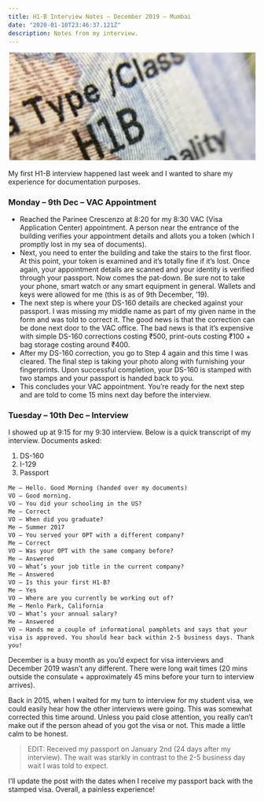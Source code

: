 ```yaml
---
title: H1-B Interview Notes – December 2019 – Mumbai
date: "2020-01-10T23:46:37.121Z"
description: Notes from my interview.
---
```


![Image1](./h1b1.png)

My first H1-B interview happened last week and I wanted to share my experience for documentation purposes.

### Monday – 9th Dec – VAC Appointment

- Reached the Parinee Crescenzo at 8:20 for my 8:30 VAC (Visa Application Center) appointment. A person near the entrance of the building verifies your appointment details and allots you a token (which I promptly lost in my sea of documents).
- Next, you need to enter the building and take the stairs to the first floor. At this point, your token is examined and it’s totally fine if it’s lost. Once again, your appointment details are scanned and your identity is verified through your passport.
Now comes the pat-down. Be sure not to take your phone, smart watch or any smart equipment in general. Wallets and keys were allowed for me (this is as of 9th December, ’19).
- The next step is where your DS-160 details are checked against your passport. I was missing my middle name as part of my given name in the form and was told to correct it. The good news is that the correction can be done next door to the VAC office. The bad news is that it’s expensive with simple DS-160 corrections costing ₹500, print-outs costing ₹100 + bag storage costing around ₹400.
- After my DS-160 correction, you go to Step 4 again and this time I was cleared. The final step is taking your photo along with furnishing your fingerprints. Upon successful completion, your DS-160 is stamped with two stamps and your passport is handed back to you.
- This concludes your VAC appointment. You’re ready for the next step and are told to come 15 mins next day before the interview.

### Tuesday – 10th Dec – Interview

I showed up at 9:15 for my 9:30 interview. Below is a quick transcript of my interview. Documents asked:

1. DS-160
2. I-129
3. Passport

```
Me – Hello. Good Morning (handed over my documents)
VO – Good morning.
VO – You did your schooling in the US?
Me – Correct
VO – When did you graduate?
Me – Summer 2017
VO – You served your OPT with a different company?
Me – Correct
VO – Was your OPT with the same company before?
Me – Answered
VO – What’s your job title in the current company?
Me – Answered
VO – Is this your first H1-B?
Me – Yes
VO – Where are you currently be working out of?
Me – Menlo Park, California
VO – What’s your annual salary?
Me – Answered
VO – Hands me a couple of informational pamphlets and says that your visa is approved. You should hear back within 2-5 business days. Thank you!
```

December is a busy month as you’d expect for visa interviews and December 2019 wasn’t any different. There were long wait times (20 mins outside the consulate + approximately 45 mins before your turn to interview arrives).

Back in 2015, when I waited for my turn to interview for my student visa, we could easily hear how the other interviews were going. This was somewhat corrected this time around. Unless you paid close attention, you really can’t make out if the person ahead of you got the visa or not. This made a little calm to be honest.

> EDIT: Received my passport on January 2nd (24 days after my interview). The wait was starkly in contrast to the 2-5 business day wait I was told to expect.

I’ll update the post with the dates when I receive my passport back with the stamped visa. Overall, a painless experience!